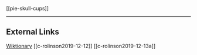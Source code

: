 [[pie-skull-cups]]

---

## External Links
[Wiktionary](https://en.wikipedia.org/wiki/Kapala)
[[c-rolinson2019-12-12]]
[[c-rolinson2019-12-13a]]